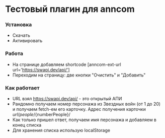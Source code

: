 # Тестовый плагин для anncom
### Установка
* Скачать
* Активировать

### Работа
* На странице добавляем shortcode [anncom-ext-url url='https://swapi.dev/api/']
* Переходим на страницу: две кнопки "Очистить" и "Добавить"

### Как работает
* URL взял https://swapi.dev/api/ - это открытый АПИ
* Рандомно получаем номер персонажа из Звездных войн (от 1 до 20) и получаем fetch-ем его карточку. Адрес получения карточки ${url}/people/${numberPeople}/
* Как только пришел ответ, получаем имя персонажа и добавляем в конец списка
* Для хранения списка использую localStorage